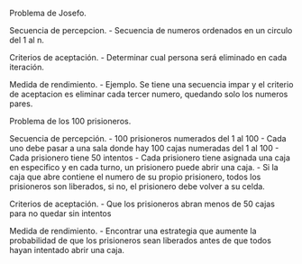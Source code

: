 Problema de Josefo.

Secuencia de percepcion. 
    - Secuencia de numeros ordenados en un circulo del 1 al n.

Criterios de aceptación. 
    - Determinar cual persona será eliminado en cada iteración. 

Medida de rendimiento. 
    - Ejemplo. Se tiene una secuencia impar y el criterio de aceptacion es eliminar cada tercer numero, quedando solo los numeros pares. 

Problema de los 100 prisioneros. 

Secuencia de percepción.
    - 100 prisioneros numerados del 1 al 100 
    - Cada uno debe pasar a una sala donde hay 100 cajas numeradas del 1 al 100 
    - Cada prisionero tiene 50 intentos
    - Cada prisionero tiene asignada una caja en especifico y en cada turno, un prisionero puede abrir una caja. 
    - Si la caja que abre contiene el numero de su propio prisionero, todos los prisioneros son liberados, si no, el prisionero debe volver a su celda. 

Criterios de aceptación. 
    - Que los prisioneros abran menos de 50 cajas para no quedar sin intentos 

Medida de rendimiento. 
    - Encontrar una estrategia que aumente la probabilidad de que los prisioneros sean liberados antes de que todos hayan intentado abrir una caja. 

